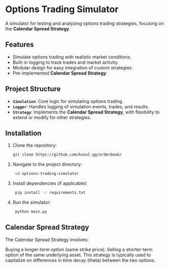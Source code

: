 # Options Trading Simulator

A simulator for testing and analyzing options trading strategies, focusing on the **Calendar Spread Strategy**.

## Features
- Simulate options trading with realistic market conditions.
- Built-in logging to track trades and market activity.
- Modular design for easy integration of custom strategies.
- Pre-implemented **Calendar Spread Strategy**.

## Project Structure
- **`Simulation`**: Core logic for simulating options trading.
- **`Logger`**: Handles logging of simulation events, trades, and results.
- **`Strategy`**: Implements the **Calendar Spread Strategy**, with flexibility to extend or modify for other strategies.

## Installation
1. Clone the repository:
   ```bash
   git clone https://github.com/kunxl-gg/orderbook/
   ```
2. Navigate to the project directory:
   ```bash
	cd options-trading-simulator
   ```
1. Install dependencies (if applicable):
   ```bash
	pip install -r requirements.txt
   ```
2. Run the simulator:
   ```bash
	python main.py
   ```

## Calendar Spread Strategy

The Calendar Spread Strategy involves:

Buying a longer-term option (same strike price).
Selling a shorter-term option of the same underlying asset.
This strategy is typically used to capitalize on differences in time decay (theta) between the two options.
